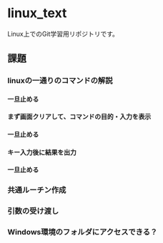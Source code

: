 # linux_text
Linux上でのGit学習用リポジトリです。
## 課題 
###   linuxの一通りのコマンドの解説
####     一旦止める
####     まず画面クリアして、コマンドの目的・入力を表示
####     一旦止める
####     キー入力後に結果を出力
####     一旦止める
###   共通ルーチン作成
###   引数の受け渡し
###   Windows環境のフォルダにアクセスできる？
